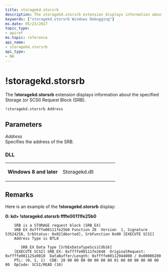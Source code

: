 ```yaml
---
title: storagekd.storsrb
description: The storagekd.storsrb extension displays information about the specified Storage (or SCSI) Request Block (SRB).
keywords: ["storagekd.storsrb Windows Debugging"]
ms.date: 05/23/2017
topic_type:
- apiref
ms.topic: reference
api_name:
- storagekd.storsrb
api_type:
- NA
---
```


# !storagekd.storsrb


The **!storagekd.storsrb** extension displays information about the specified Storage (or SCSI) Request Block (SRB).

```dbgcmd
!storagekd.storsrb Address 
```

## <span id="Parameters"></span><span id="parameters"></span><span id="PARAMETERS"></span>Parameters


<span id="_______Address"></span><span id="_______address"></span><span id="_______ADDRESS"></span> *Address*  
Specifies the address of the SRB.

### <span id="DLL"></span><span id="dll"></span>DLL

<table>
<colgroup>
<col width="50%" />
<col width="50%" />
</colgroup>
<tbody>
<tr class="odd">
<td align="left"><p><strong>Windows 8 and later</strong></p></td>
<td align="left"><p>Storagekd.dll</p></td>
</tr>
</tbody>
</table>

 

## Remarks

Here is an example of the **!storagekd.storsrb** display:

**0: kd&gt; !storagekd.storsrb ffffe00111fe25b0**

```dbgcmd
    SRB is a STORAGE request block (SRB_EX)
    SRB EX 0xffffe00111fe25b0 Function 28  Version  1, Signature 53524258, SrbStatus: 0x02[Aborted], SrbFunction 0x00 [EXECUTE SCSI]
    Address Type is BTL8

       SRB_EX Data Type [SrbExDataTypeScsiCdb16] 
    [EXECUTE SCSI] SRB_EX: 0xffffe00111fe2648  OriginalRequest: 0xffffe001125a9010  DataBuffer/Length: 0xffffe00112944000 / 0x00000200
    PTL: (0, 1, 1)  CDB: 28 00 00 00 00 00 00 00 01 00 00 00 00 00 00 00  OpCode: SCSI/READ (10)   
```

 

 






